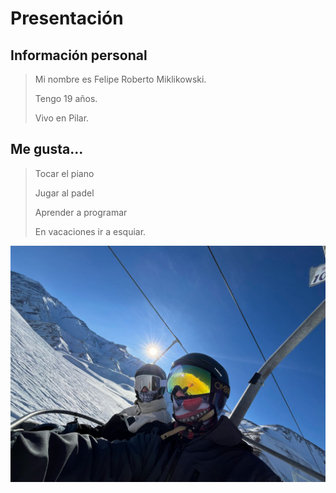 # Presentación

## Información personal
> Mi nombre es Felipe Roberto Miklikowski.
> 
> Tengo 19 años.
> 
> Vivo en Pilar.

## Me gusta...
> Tocar el piano
> 
> Jugar al padel
> 
> Aprender a programar
> 
> En vacaciones ir a esquiar.

![foto](Untitled.jpg)
